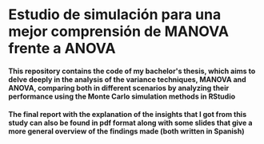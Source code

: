 # Estudio de simulación para una mejor comprensión de MANOVA frente a ANOVA
#### This repository contains the code of my bachelor's thesis, which aims to delve deeply in the analysis of the variance techniques, MANOVA and ANOVA, comparing both in different scenarios by analyzing their performance using the Monte Carlo simulation methods in RStudio
#### The final report with the explanation of the insights that I got from this study can also be found in pdf format along with some slides that give a more general overview of the findings made (both written in Spanish)
